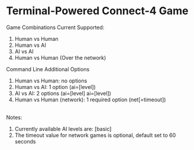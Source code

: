 # Terminal-Powered Connect-4 Game

Game Combinations Current Supported:
<ol>
    <li>Human vs Human</li>
    <li>Human vs AI</li>
    <li>AI vs AI</li>
    <li>Human vs Human (Over the network)</li>
</ol>
Command Line Additional Options
<ol>
    <li>Human vs Human: no options</li>
    <li>Human vs AI: 1 option (ai=[level])</li>
    <li>AI vs AI: 2 options (ai=[level] ai=[level])</li>
    <li>Human vs Human (network): 1 required option (net[=timeout])</li>
</ol>
<br>
Notes: 
<ol>
    <li>Currently available AI levels are: [basic]</li>
    <li>The timeout value for network games is optional, default set to 60 seconds</li>
</ol>
